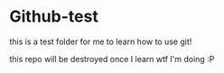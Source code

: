 Github-test
===========

this is a test folder for me to learn how to use git!

this repo will be destroyed once I learn wtf I'm doing :P
